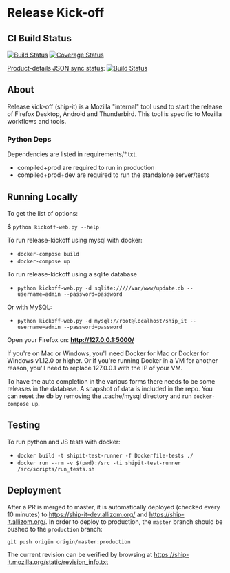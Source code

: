 # Release Kick-off
## CI Build Status

[![Build Status](https://travis-ci.org/mozilla-releng/ship-it.svg?branch=master)](https://travis-ci.org/mozilla-releng/ship-it)
[![Coverage Status](https://coveralls.io/repos/github/mozilla-releng/ship-it/badge.svg?branch=master)](https://coveralls.io/github/mozilla-releng/ship-it?branch=master)


[Product-details JSON sync status](https://github.com/mozilla/product-details-json): [![Build Status](https://ci.us-west.moz.works/job/product-details-json-watch/badge/icon)](https://ci.us-west.moz.works/job/product-details-json-watch/)


## About
Release kick-off (ship-it) is a Mozilla "internal" tool used to start the release of
Firefox Desktop, Android and Thunderbird.
This tool is specific to Mozilla workflows and tools.

### Python Deps
Dependencies are listed in requirements/*.txt.

* compiled+prod are required to run in production
* compiled+prod+dev are required to run the standalone server/tests

## Running Locally
To get the list of options:

$ ```python kickoff-web.py --help```

To run release-kickoff using mysql with docker:

* ```docker-compose build```
* ```docker-compose up```

To run release-kickoff using a sqlite database

* ```python kickoff-web.py -d sqlite://///var/www/update.db --username=admin --password=password```

Or with MySQL:

* ```python kickoff-web.py -d mysql://root@localhost/ship_it --username=admin --password=password```

Open your Firefox on: **http://127.0.0.1:5000/**

If you're on Mac or Windows, you'll need Docker for Mac or Docker for Windows v1.12.0 or higher. Or if you're
running Docker in a VM for another reason, you'll need to replace 127.0.0.1 with the IP of your VM.

To have the auto completion in the various forms there needs to be some releases in the database. A
snapshot of data is included in the repo. You can reset the db by removing the .cache/mysql directory
and run `docker-compose up`.

## Testing

To run python and JS tests with docker:

* ```docker build -t shipit-test-runner -f Dockerfile-tests ./```
* ```docker run --rm -v $(pwd):/src -ti shipit-test-runner /src/scripts/run_tests.sh```

## Deployment
After a PR is merged to master, it is automatically deployed (checked every 10
minutes) to https://ship-it-dev.allizom.org/ and https://ship-it.allizom.org/.
In order to deploy to production, the `master` branch should be pushed to the
`production` branch:

```git push origin origin/master:production```

The current revision can be verified by browsing at https://ship-it.mozilla.org/static/revision_info.txt
